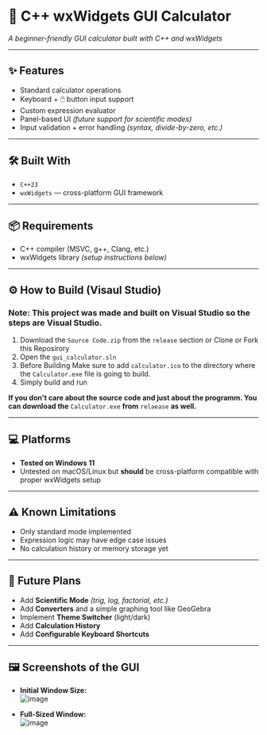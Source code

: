 # 🧮 C++ wxWidgets GUI Calculator  
*A beginner-friendly GUI calculator built with C++ and wxWidgets*

---

## ✨ Features

- Standard calculator operations  
-  Keyboard + 🖱️ button input support  
-  Custom expression evaluator  
-  Panel-based UI *(future support for scientific modes)*  
-  Input validation + error handling *(syntax, divide-by-zero, etc.)*

---

## 🛠️ Built With

- `C++23`  
- `wxWidgets` — cross-platform GUI framework

---

## 📦 Requirements

-  C++ compiler (MSVC, g++, Clang, etc.)  
-  wxWidgets library *(setup instructions below)*

---

## ⚙️ How to Build (Visaul Studio)

### Note: This project was made and built on Visual Studio so the steps are Visual Studio.

1.  Download the `Source Code.zip` from the `release` section or Clone or Fork this Reposirory
2.  Open the `gui_calculator.sln`
3.  Before Building Make sure to add `calculator.ico` to the directory where the `Calculator.exe` file is going to build.
4.  Simply build and run

**If you don't care about the source code and just about the programm. You can download the** `Calculator.exe` **from** `relaease` **as well.**

---

## 💻 Platforms

-  **Tested on Windows 11**  
-  Untested on macOS/Linux but **should** be cross-platform compatible with proper wxWidgets setup

---

## ⚠️ Known Limitations

-  Only standard mode implemented  
-  Expression logic may have edge case issues  
-  No calculation history or memory storage yet

---

## 🚀 Future Plans

-  Add **Scientific Mode** *(trig, log, factorial, etc.)*  
-  Add **Converters** and a simple graphing tool like GeoGebra  
-  Implement **Theme Switcher** (light/dark)  
-  Add **Calculation History**  
-  Add **Configurable Keyboard Shortcuts**

---

## 🖼️ Screenshots of the GUI

-  **Initial Window Size:**  
  ![image](https://github.com/user-attachments/assets/d65ac3ad-e344-4e3d-bbff-f23bd006ffc9)

-  **Full-Sized Window:**  
  ![image](https://github.com/user-attachments/assets/73c20342-9bf5-4c5c-a5c4-2b6cf4f708ea)
